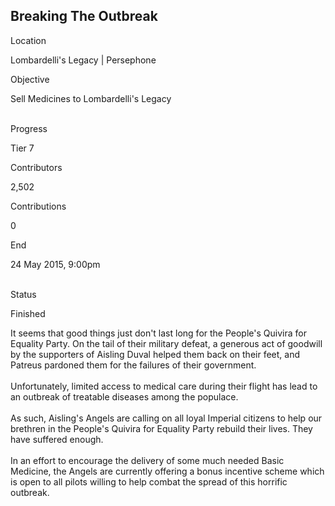 ## Breaking The Outbreak

Location

Lombardelli\'s Legacy \| Persephone

Objective

Sell Medicines to Lombardelli\'s Legacy

\
Progress

Tier 7

Contributors

2,502

Contributions

0

End

24 May 2015, 9:00pm

\
Status

Finished

It seems that good things just don\'t last long for the People\'s
Quivira for Equality Party. On the tail of their military defeat, a
generous act of goodwill by the supporters of Aisling Duval helped them
back on their feet, and Patreus pardoned them for the failures of their
government.\
\
Unfortunately, limited access to medical care during their flight has
lead to an outbreak of treatable diseases among the populace.\
\
As such, Aisling\'s Angels are calling on all loyal Imperial citizens to
help our brethren in the People\'s Quivira for Equality Party rebuild
their lives. They have suffered enough.\
\
In an effort to encourage the delivery of some much needed Basic
Medicine, the Angels are currently offering a bonus incentive scheme
which is open to all pilots willing to help combat the spread of this
horrific outbreak.
